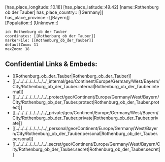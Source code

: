 ﻿---
location: [49.42,10.18] 
mapzoom: [7,12] 
mapmarker: city 
type: City
tags:
- geo/City


SpocWebEntityId: 33786
isDeleted: false
confidential: public

---
[has_place_longitude::10.18] 
[has_place_latitude::49.42] 
[name::Rothenburg ob der Tauber] 
has_place_country:: [[Germany]]  
has_place_province:: [[Bayern]]  
[Population::] 
[Unknown::] 


```leaflet
id: Rothenburg ob der Tauber
coordinates: [[Rothenburg_ob_der_Tauber]] 
markerFile: [[Rothenburg_ob_der_Tauber]] 
defaultZoom: 11 
maxZoom: 18
```


## Confidential Links & Embeds: 
- [[Rothenburg_ob_der_Tauber|Rothenburg_ob_der_Tauber]]  
- [[../../../../../../../../_internal/geo/Continent/Europe/Germany/West/Bayern/City/Rothenburg_ob_der_Tauber.internal|Rothenburg_ob_der_Tauber.internal]] 
- [[../../../../../../../../_protect/geo/Continent/Europe/Germany/West/Bayern/City/Rothenburg_ob_der_Tauber.protect|Rothenburg_ob_der_Tauber.protect]] 
- [[../../../../../../../../_private/geo/Continent/Europe/Germany/West/Bayern/City/Rothenburg_ob_der_Tauber.private|Rothenburg_ob_der_Tauber.private]] 
- [[../../../../../../../../_personal/geo/Continent/Europe/Germany/West/Bayern/City/Rothenburg_ob_der_Tauber.personal|Rothenburg_ob_der_Tauber.personal]] 
- [[../../../../../../../../_secret/geo/Continent/Europe/Germany/West/Bayern/City/Rothenburg_ob_der_Tauber.secret|Rothenburg_ob_der_Tauber.secret]] 
